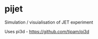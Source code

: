 pijet
=====

Simulation / visuialisation of JET experiment

Uses pi3d - https://github.com/tipam/pi3d
